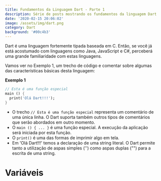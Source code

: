 ```yaml
---
title: Fundamentos da Linguagem Dart - Parte 1
description: Série de posts mostrando os fundamentos da linguagem Dart.
date: '2020-02-15 20:06:02'
image: /assets/img/dart.png
category: Dart
background: '#00c4b3'
---
```

Dart é uma linguagem fortemente tipada baseada em C. Então, se você já está acostumado com linguagens como Java, JavaScript e C#, perceberá uma grande familiaridade com estas linguagens.

Vamos ver no Exemplo 1, um trecho de código e comentar sobre algumas das características básicas desta linguagem:

**Exemplo 1**

```dart
// Esta é uma função especial
main () {
  print('Olá Dart!!!');
}
```


* O trecho `// Esta é uma função especial` representa um comentário de uma única linha. O Dart suporta também outros tipos de comentários que serão abordados em outro momento.
* O `main () { ... }` é uma função especial. A execução da aplicação será iniciada por esta função.
* O `print()` é uma das formas de imprimir algo em tela.
* Em 'Olá Dart!!!' temos a declaração de uma string literal. O Dart permite tanto a utilização de aspas simples ('') como aspas duplas ("") para a escrita de uma string.

# Variáveis
